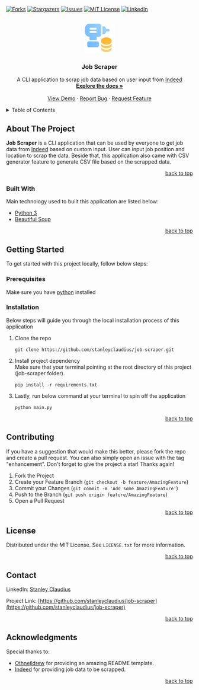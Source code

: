<div id="top"></div>

[![Forks][forks-shield]][forks-url]
[![Stargazers][stars-shield]][stars-url]
[![Issues][issues-shield]][issues-url]
[![MIT License][license-shield]][license-url]
[![LinkedIn][linkedin-shield]][linkedin-url]

<br />
<div align="center">
  <a href="https://github.com/stanleyclaudius/job-scraper">
    <img src="img/logo.png" alt="Logo" width="80" height="80">
  </a>

  <h3 align="center">Job Scraper</h3>

  <p align="center">
    A CLI application to scrap job data based on user input from <a href="https://id.indeed.com">Indeed</a>
    <br />
    <a href="https://github.com/stanleyclaudius/job-scraper"><strong>Explore the docs »</strong></a>
    <br />
    <br />
    <a href="https://github.com/stanleyclaudius/job-scraper">View Demo</a>
    ·
    <a href="https://github.com/stanleyclaudius/job-scraper/issues">Report Bug</a>
    ·
    <a href="https://github.com/stanleyclaudius/job-scraper/issues">Request Feature</a>
  </p>
</div>

<details>
  <summary>Table of Contents</summary>
  <ol>
    <li>
      <a href="#about-the-project">About The Project</a>
      <ul>
        <li><a href="#built-with">Built With</a></li>
      </ul>
    </li>
    <li>
      <a href="#getting-started">Getting Started</a>
      <ul>
        <li><a href="#prerequisites">Prerequisites</a></li>
        <li><a href="#installation">Installation</a></li>
      </ul>
    </li>
    <li><a href="#contributing">Contributing</a></li>
    <li><a href="#license">License</a></li>
    <li><a href="#contact">Contact</a></li>
    <li><a href="#acknowledgments">Acknowledgments</a></li>
  </ol>
</details>

## About The Project

**Job Scraper** is a CLI application that can be used by everyone to get job data from [Indeed](https://id.indeed.com) based on custom input. User can input job position and location to scrap the data. Beside that, this application also came with CSV generator feature to generate CSV file based on the scrapped data.

<p align="right"><a href="#top">back to top</a></p>

### Built With

Main technology used to built this application are listed below:

* [Python 3](https://python.org/)
* [Beautiful Soup](https://beautiful-soup-4.readthedocs.io/en/latest/)

<p align="right"><a href="#top">back to top</a></p>

## Getting Started

To get started with this project locally, follow below steps:

### Prerequisites

Make sure you have [python](https://python.org) installed


### Installation

Below steps will guide you through the local installation process of this application

1. Clone the repo
   ```
   git clone https://github.com/stanleyclaudius/job-scraper.git
   ```
2. Install project dependency<br />
Make sure that your terminal pointing at the root directory of this project (job-scraper folder).
   ```
   pip install -r requirements.txt
   ```
3. Lastly, run below command at your terminal to spin off the application
    ```
    python main.py
    ```

<p align="right"><a href="#top">back to top</a></p>

## Contributing

If you have a suggestion that would make this better, please fork the repo and create a pull request. You can also simply open an issue with the tag "enhancement".
Don't forget to give the project a star! Thanks again!

1. Fork the Project
2. Create your Feature Branch (`git checkout -b feature/AmazingFeature`)
3. Commit your Changes (`git commit -m 'Add some AmazingFeature'`)
4. Push to the Branch (`git push origin feature/AmazingFeature`)
5. Open a Pull Request

<p align="right"><a href="#top">back to top</a></p>

## License

Distributed under the MIT License. See `LICENSE.txt` for more information.

<p align="right"><a href="#top">back to top</a></p>

## Contact

LinkedIn: [Stanley Claudius](https://www.linkedin.com/in/stanley-claudius-4560b21b7)

Project Link: [https://github.com/stanleyclaudius/job-scraper](https://github.com/stanleyclaudius/job-scraper)

<p align="right"><a href="#top">back to top</a></p>

## Acknowledgments

Special thanks to:

* [Othneildrew](https://github.com/othneildrew/) for providing an amazing README template.
* [Indeed](https://id.indeed.com) for providing job data to be scrapped.

<p align="right"><a href="#top">back to top</a></p>

[forks-shield]: https://img.shields.io/github/forks/stanleyclaudius/job-scraper.svg?style=for-the-badge
[forks-url]: https://github.com/stanleyclaudius/job-scraper/network/members
[stars-shield]: https://img.shields.io/github/stars/stanleyclaudius/job-scraper.svg?style=for-the-badge
[stars-url]: https://github.com/stanleyclaudius/job-scraper/stargazers
[issues-shield]: https://img.shields.io/github/issues/stanleyclaudius/job-scraper.svg?style=for-the-badge
[issues-url]: https://github.com/stanleyclaudius/job-scraper/issues
[license-shield]: https://img.shields.io/github/license/stanleyclaudius/job-scraper.svg?style=for-the-badge
[license-url]: https://github.com/stanleyclaudius/job-scraper/blob/master/LICENSE.txt
[linkedin-shield]: https://img.shields.io/badge/-LinkedIn-black.svg?style=for-the-badge&logo=linkedin&colorB=555
[linkedin-url]: https://linkedin.com/in/stanley-claudius-4560b21b7